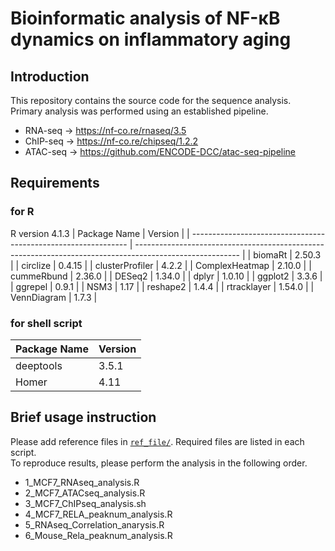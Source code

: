 # Bioinformatic analysis of NF-κB dynamics on inflammatory aging
## Introduction
This repository contains the source code for the sequence analysis.  
Primary analysis was performed using an established pipeline.  
* RNA-seq  -> https://nf-co.re/rnaseq/3.5  
* ChIP-seq -> https://nf-co.re/chipseq/1.2.2  
* ATAC-seq -> https://github.com/ENCODE-DCC/atac-seq-pipeline

## Requirements 
### for R
R version 4.1.3
| Package Name                                                   | Version                                                                                                  | 
| -------------------------------------------------------------- | -------------------------------------------------------------------------------------------------------- | 
| biomaRt	                                                     | 2.50.3                                                                                                   |
| circlize	                                                     | 0.4.15                                                                                                   |
| clusterProfiler                                                | 4.2.2                                                                                                    |
| ComplexHeatmap	                                             | 2.10.0                                                                                                   |
| cummeRbund	                                                 | 2.36.0                                                                                                   |
| DESeq2	                                                     | 1.34.0                                                                                                   |
| dplyr	                                                         | 1.0.10                                                                                                   |
| ggplot2	                                                     | 3.3.6                                                                                                    |
| ggrepel	                                                     | 0.9.1                                                                                                    |
| NSM3	                                                         | 1.17                                                                                                     |
| reshape2	                                                     | 1.4.4                                                                                                    |
| rtracklayer	                                                 | 1.54.0                                                                                                   |
| VennDiagram	                                                 | 1.7.3                                                                                                    |

### for shell script
| Package Name                                                   | Version                                                                                                  | 
| -------------------------------------------------------------- | -------------------------------------------------------------------------------------------------------- | 
| deeptools	                                                     | 3.5.1                                                                                                    |
| Homer 	                                                     | 4.11                                                                                                     |

## Brief usage instruction
Please add reference files in [`ref_file/`](./ref_file/). Required files are listed in each script.  
To reproduce results, please perform the analysis in the following order.  
* 1_MCF7_RNAseq_analysis.R
* 2_MCF7_ATACseq_analysis.R
* 3_MCF7_ChIPseq_analysis.sh
* 4_MCF7_RELA_peaknum_analysis.R
* 5_RNAseq_Correlation_anarysis.R
* 6_Mouse_Rela_peaknum_analysis.R
